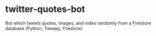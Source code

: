 # twitter-quotes-bot
Bot which tweets quotes, images, and video randomly from a Firestore database (Python, Tweepy, Firestore)
